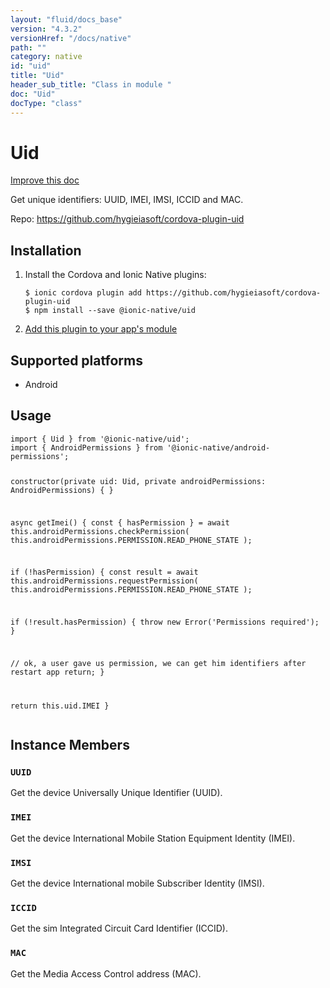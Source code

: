 ```yaml
---
layout: "fluid/docs_base"
version: "4.3.2"
versionHref: "/docs/native"
path: ""
category: native
id: "uid"
title: "Uid"
header_sub_title: "Class in module "
doc: "Uid"
docType: "class"
---
```


<h1 class="api-title">Uid</h1>

<a class="improve-v2-docs" href="http://github.com/ionic-team/ionic-native/edit/master/src/@ionic-native/plugins/uid/index.ts#L1">
  Improve this doc
</a>







<p>Get unique identifiers: UUID, IMEI, IMSI, ICCID and MAC.</p>


<p>Repo:
  <a href="https://github.com/hygieiasoft/cordova-plugin-uid">
    https://github.com/hygieiasoft/cordova-plugin-uid
  </a>
</p>


<h2><a class="anchor" name="installation" href="#installation"></a>Installation</h2>
<ol class="installation">
  <li>Install the Cordova and Ionic Native plugins:<br>
    <pre><code class="nohighlight">$ ionic cordova plugin add https://github.com/hygieiasoft/cordova-plugin-uid
$ npm install --save @ionic-native/uid
</code></pre>
  </li>
  <li><a href="https://ionicframework.com/docs/native/#Add_Plugins_to_Your_App_Module">Add this plugin to your app's module</a></li>
</ol>



<h2><a class="anchor" name="platforms" href="#platforms"></a>Supported platforms</h2>
<ul>
  <li>Android</li>
</ul>






<h2><a class="anchor" name="usage" href="#usage"></a>Usage</h2>
<pre><code class="lang-typescript">import { Uid } from &#39;@ionic-native/uid&#39;;
import { AndroidPermissions } from &#39;@ionic-native/android-permissions&#39;;

constructor(private uid: Uid, private androidPermissions: AndroidPermissions) { }


async getImei() {
 const { hasPermission } = await this.androidPermissions.checkPermission(
   this.androidPermissions.PERMISSION.READ_PHONE_STATE
 );

 if (!hasPermission) {
   const result = await this.androidPermissions.requestPermission(
     this.androidPermissions.PERMISSION.READ_PHONE_STATE
   );

   if (!result.hasPermission) {
     throw new Error(&#39;Permissions required&#39;);
   }

   // ok, a user gave us permission, we can get him identifiers after restart app
   return;
 }

  return this.uid.IMEI
}
</code></pre>








<h2><a class="anchor" name="instance-members" href="#instance-members"></a>Instance Members</h2>
<h3><a class="anchor" name="UUID" href="#UUID"></a><code>UUID</code></h3>


Get the device Universally Unique Identifier (UUID).



<h3><a class="anchor" name="IMEI" href="#IMEI"></a><code>IMEI</code></h3>


Get the device International Mobile Station Equipment Identity (IMEI).



<h3><a class="anchor" name="IMSI" href="#IMSI"></a><code>IMSI</code></h3>


Get the device International mobile Subscriber Identity (IMSI).



<h3><a class="anchor" name="ICCID" href="#ICCID"></a><code>ICCID</code></h3>


Get the sim Integrated Circuit Card Identifier (ICCID).



<h3><a class="anchor" name="MAC" href="#MAC"></a><code>MAC</code></h3>


Get the Media Access Control address (MAC).









